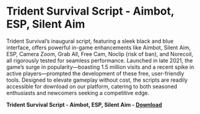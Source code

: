 <h1>Trident Survival Script - Aimbot, ESP, Silent Aim</h1>

Trident Survival’s inaugural script, featuring a sleek black and blue interface, offers powerful in-game enhancements like Aimbot, Silent Aim, ESP, Camera Zoom, Grab All, Free Cam, Noclip (risk of ban), and Norecoil, all rigorously tested for seamless performance. Launched in late 2021, the game’s surge in popularity—boasting 1.5 million visits and a recent spike in active players—prompted the development of these free, user-friendly tools. Designed to elevate gameplay without cost, the scripts are readily accessible for download on our platform, catering to both seasoned enthusiasts and newcomers seeking a competitive edge.

**Trident Survival Script - Aimbot, ESP, Silent Aim - [Download](https://www.dlgram.com/public/files/api.php?shortened=RqA9aF)**



